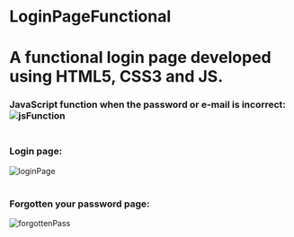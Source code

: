 # LoginPageFunctional
<h1>A functional login page developed using HTML5, CSS3 and JS. </h1>
<h3>JavaScript function when the password or e-mail is incorrect:
<img src="https://i.ibb.co/9tYNhws/ftLogin1.png" alt="jsFunction"><br><br>
<h3>Login page:</h3>
<img src="https://i.ibb.co/LCTNxg4/ftLogin2.png" alt="loginPage"><br><br>
<h3>Forgotten your password page:</h3>
<img src="https://i.ibb.co/qmxtNT4/ft-Forgotten-Password.png" alt="forgottenPass">
